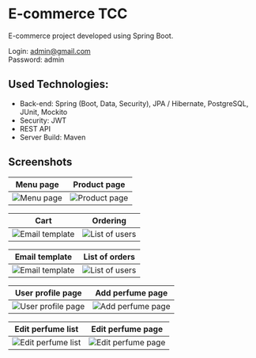 # E-commerce TCC

E-commerce project developed using Spring Boot.<br>

Login: admin@gmail.com <br>
Password: admin

## Used Technologies:

* Back-end: Spring (Boot, Data, Security), JPA / Hibernate, PostgreSQL, JUnit, Mockito
* Security: JWT
* REST API
* Server Build: Maven

## Screenshots

Menu page  |  Product page
:------------------------:|:-------------------------:
![Menu page](https://i.ibb.co/VT4RzYj/1menu.jpg)  |  ![Product page](https://i.ibb.co/HtnKp0W/2-Product-page.jpg)

Cart  |  Ordering
:------------------------:|:-------------------------:
![Email template](https://i.ibb.co/8Y8bfSG/3-Cart.jpg)  |  ![List of users](https://i.ibb.co/tLmY8y2/4-Ordering.jpg)

Email template  |  List of orders
:------------------------:|:-------------------------:
![Email template](https://i.ibb.co/bmKTLPJ/email-template.jpg)  |  ![List of users](https://i.ibb.co/pLTyF25/6-List-of-orders.jpg)

User profile page  |  Add perfume page
:------------------------:|:-------------------------:
![User profile page](https://i.ibb.co/qx1Csc8/7-User-profile-page.jpg)  |  ![Add perfume page](https://i.ibb.co/XbsJPQH/8-Add-perfume-page.jpg)

Edit perfume list  |  Edit perfume page
:------------------------:|:-------------------------:
![Edit perfume list](https://i.ibb.co/HFb9wfR/9-Edit-perfume-list.jpg)  |  ![Edit perfume page](https://i.ibb.co/jH8R8xL/10-Edit-perfume-page.jpg)
